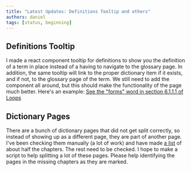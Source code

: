 ```yaml
---
title: "Latest Updates: Definitions Tooltip and others"
authors: daniel
tags: [status, beginning]
---
```


## Definitions Tooltip

I made a react component tooltip for definitions to show you the definition of a term in place instead of a having to navigate to the glossary page. In addition, the same tooltip will link to the proper dictionary item if it exists, and if not, to the glossary page of the term. We still need to add the component all around, but this should make the functionality of the page much better. Here's an example: [See the "forms" word in section 6.1.1.1 of Loops](/docs/chap-6/g-b-the-loop-facility)

## Dictionary Pages

There are a bunch of dictionary pages that did not get split correctly, so instead of showing up as a different page, they are part of another page. I've been checking them manually (a lot of work) and have made [a list](/docs/contribute/dictionary-todo) of about half the chapters. The rest need to be checked. I hope to make a script to help splitting a lot of these pages. Please help identifying the pages in the missing chapters as they are marked.

